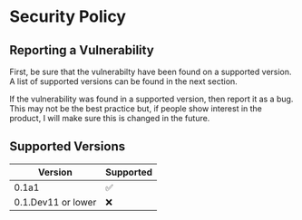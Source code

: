 # Security Policy

## Reporting a Vulnerability

First, be sure that the vulnerabilty have been found on a supported version. 
A list of supported versions can be found in the next section.

If the vulnerability was found in a supported version, then report it as a bug. 
This may not be the best practice but, if people show interest in the product, 
I will make sure this is changed in the future.

## Supported Versions

| Version            | Supported          |
| ------------------ | ------------------ |
| 0.1a1              | :white_check_mark: |
| 0.1.Dev11 or lower | :x:                |
